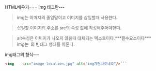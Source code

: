HTML배우기===
img 태그란---

>img는 이미지의 줄임말이고 이미지를 삽입할때 사용한다.

>삽일할 이미지의 주소를 src의 속성 값에 작성해주어야한다.

>alt속성은 이미지가 나오지 않을때 대체되는 텍스트이다.\*\*\*필수요소이다\*\*\*
>img는 <img /> 의 빈태그 형태를 이룬다.

img태그의 형식---
``` html
<img    src="image-location.jpg" alt="img가안나오네요"/>```


